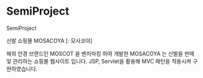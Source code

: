 # SemiProject
SemiProject

신발 쇼핑몰 MOSACOYA [: 모사코야]

해외 안경 브랜드인 MOSCOT 을 벤치마킹 하여 개발한 MOSACOYA 는 
신발을 판매 및 관리하는 쇼핑몰 웹사이트 입니다.
JSP, Servlet을 활용해 MVC 패턴을 적용시켜 구현하였습니다.
